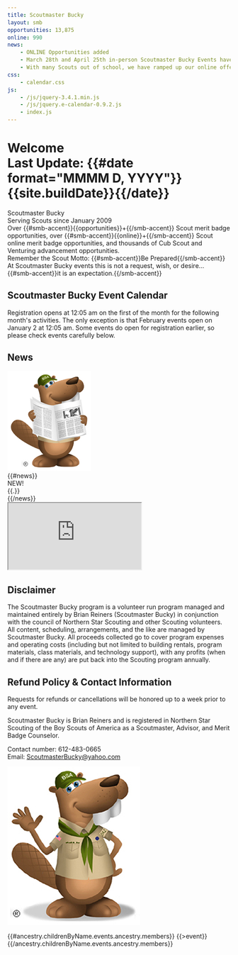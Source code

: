 ```yaml
---
title: Scoutmaster Bucky
layout: smb
opportunities: 13,875
online: 990
news:
    - ONLINE Opportunities added
    - March 28th and April 25th in-person Scoutmaster Bucky Events have been cancelled. Refunds have been distributed and will be made in full starting March 16.
    - With many Scouts out of school, we have ramped up our online offerings to help accommodate the demand for merit badge opportunities. We will do what we can to make as many opportunities available to as many Scouts as possible. Keep checking the website for new and more opportunities
css:
    - calendar.css
js:
    - /js/jquery-3.4.1.min.js
    - /js/jquery.e-calendar-0.9.2.js
    - index.js
---
```


# <div class="D(f) Jc(sb) Ai(b) Fxd(c)--xs"><div>Welcome</div><div class="Fz(0.4em) Fw(n) Tt(n)">Last Update: {{#date format="MMMM D, YYYY"}}{{site.buildDate}}{{/date}}</div></div>

<div class="C(smbPageSecondaryText) Fw(b) Fz(2em) D(f) Jc(c)">Scoutmaster Bucky</div>
<div class="D(f) Jc(c) Pb(1em)">Serving Scouts since January 2009</div>

<div class="Maw(450px) Ta(c) Mx(a)">Over {{#smb-accent}}{{opportunities}}+{{/smb-accent}} Scout merit badge opportunities, over {{#smb-accent}}{{online}}+{{/smb-accent}} Scout online merit badge opportunities, and thousands of Cub Scout and Venturing advancement opportunities.</div>

<div class="Ta(c) Mt(1em)">Remember the Scout Motto: {{#smb-accent}}Be Prepared{{/smb-accent}}</div>

<div class="Ta(c)">At Scoutmaster Bucky events this is not a request, wish, or desire…</div>

<div class="Ta(c)">{{#smb-accent}}it is an expectation.{{/smb-accent}}</div>

## Scoutmaster Bucky Event Calendar

<div id="calendar" class="Mb(0.9em)"></div>

Registration opens at 12:05 am on the first of the month for the following month's activities. The only exception is that February events open on January 2 at 12:05 am. Some events do open for registration earlier, so please check events carefully below.

## News

<div class="D(f) Fxd(c)--s">
    <div class="Maw(189px) Mx(a)--s W(30%)--s">
        <img src="images/bucky-with-newspaper.jpg" class="W(100%)" />
    </div>
    <div>
{{#news}}
        <div class="D(f)">
            <div class="D(f) C(red) Fw(b) Px(8px)">NEW!</div>
            <div>{{.}}</div>
        </div>
{{/news}}
    </div>
</div>

<iframe src="https://www.google.com/maps/d/u/0/embed?mid=1vdI1j549x1Ft6VQmoRYcZaIH5etwe0vz" class="W(100%) H(480px) Mah(50vh) Mt(0.9em)" loading="lazy"></iframe>

## Disclaimer

The Scoutmaster Bucky program is a volunteer run program managed and maintained entirely by Brian Reiners (Scoutmaster Bucky) in conjunction with the council of Northern Star Scouting and other Scouting volunteers. All content, scheduling, arrangements, and the like are managed by Scoutmaster Bucky. All proceeds collected go to cover program expenses and operating costs (including but not limited to building rentals, program materials, class materials, and technology support), with any profits (when and if there are any) are put back into the Scouting program annually.

## Refund Policy & Contact Information

<div class="D(f) Fxd(c)--xs"><div>

Requests for refunds or cancellations will be honored up to a week prior to any event.

Scoutmaster Bucky is Brian Reiners and is registered in Northern Star Scouting of the Boy Scouts of America as a Scoutmaster, Advisor, and Merit Badge Counselor.

Contact number: 612-483-0665<br />
Email: <a href="mailto:ScoutmasterBucky@yahoo.com?subject=Home Page Inquiry">ScoutmasterBucky@yahoo.com</a>

</div><div class="Maw(30%)--xs M(a)--xs"><img src="images/bucky-waving.jpg" alt="Bucky Waving" class="W(100%)" /></div>
</div>

{{#ancestry.childrenByName.events.ancestry.members}}
{{>event}}
{{/ancestry.childrenByName.events.ancestry.members}}
